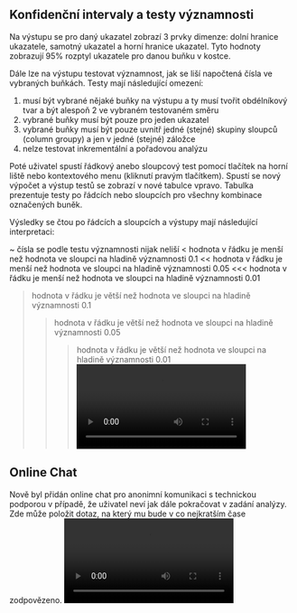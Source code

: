 ﻿---
categories: [kiwi]
layout: kiwi
---
## Konfidenční intervaly a testy významnosti 
Na výstupu se pro daný ukazatel zobrazí 3 prvky dimenze: dolní hranice ukazatele, samotný ukazatel a horní hranice ukazatel. 
Tyto hodnoty zobrazují 95% rozptyl ukazatele pro danou buňku v kostce.

Dále lze na výstupu testovat významnost, jak se liší napočtená čísla ve vybraných buňkách. Testy mají následující omezení:

1. musí být vybrané nějaké buňky na výstupu a ty musí tvořit obdélníkový tvar a být alespoň 2 ve vybraném testovaném směru
2. vybrané buňky musí být pouze pro jeden ukazatel
3. vybrané buňky musí být pouze uvnitř jedné (stejné) skupiny sloupců (column groupy) a jen v jedné (stejné) záložce
4. nelze testovat inkrementální a pořadovou analýzu

Poté uživatel spustí řádkový anebo sloupcový test pomocí tlačítek na horní liště nebo kontextového menu (kliknutí pravým tlačítkem). 
Spustí se nový výpočet a výstup testů se zobrazí v nové tabulce vpravo. 
Tabulka prezentuje testy po řádcích nebo sloupcích pro všechny kombinace označených buněk. 

Výsledky se čtou po řádcích a sloupcích a výstupy mají následující interpretaci:

~ čísla se podle testu významnosti nijak neliší
< hodnota v řádku je menší než hodnota ve sloupci na hladině významnosti 0.1
<< hodnota v řádku je menší než hodnota ve sloupci na hladině významnosti 0.05
<<< hodnota v řádku je menší než hodnota ve sloupci na hladině významnosti 0.01
> hodnota v řádku je větší než hodnota ve sloupci na hladině významnosti 0.1
>> hodnota v řádku je větší než hodnota ve sloupci na hladině významnosti 0.05
>>> hodnota v řádku je větší než hodnota ve sloupci na hladině významnosti 0.01
<video src="{{site.url}}/data/konfidence.mp4" type="video/mp4" controls></video>

## Online Chat
Nově byl přidán online chat pro anonimní komunikaci s technickou podporou v případě, že uživatel neví jak dále pokračovat v zadání analýzy.
Zde může položit dotaz, na který mu bude v co nejkratším čase zodpovězeno.
<video src="{{site.url}}/data/chat_kiwi.mp4" type="video/mp4" controls></video>
